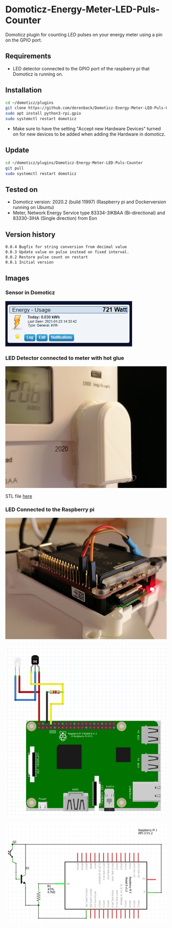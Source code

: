 # Domoticz-Energy-Meter-LED-Puls-Counter
Domoticz plugin for counting LED pulses on your energy meter using a pin on the GPIO port.

## Requirements
- LED detector connected to the GPIO port of the raspberry pi that Domoticz is running on.

## Installation
```bash
cd ~/domoticz/plugins
git clone https://github.com/derenback/Domoticz-Energy-Meter-LED-Puls-Counter.git
sudo apt install python3-rpi.gpio
sudo systemctl restart domoticz
```
- Make sure to have the setting "Accept new Hardware Devices" turned on for new devices to be added when adding the Hardware in domoticz.

## Update
```bash
cd ~/domoticz/plugins/Domoticz-Energy-Meter-LED-Puls-Counter
git pull
sudo systemctl restart domoticz
```

## Tested on
- Domoticz version: 2020.2 (build 11997) (Raspberry pi and Dockerversion running on Ubuntu)
- Meter, Network Energy Service type 83334-3IKBAA (Bi-directional) and 83330-3IHA (Single direction) from Eon

## Version history
    0.0.4 Bugfix for string conversion from decimal value
    0.0.3 Update value on pulse instead on fixed interval.
    0.0.2 Restore pulse count on restart
    0.0.1 Initial version

## Images

### Sensor in Domoticz

![Sensor](Images/Sensor.png)

### LED Detector connected to meter with hot glue

![LEDDetector](Images/LEDDetector.jpg)

STL file [here](STL/LEDDetectorHead.stl)

### LED Connected to the Raspberry pi

![LEDDetector](Images/PIConnection.jpg)

![LEDDetector](Images/PIConnection2.png)

![LEDDetector](Images/PIConnection3.png)






